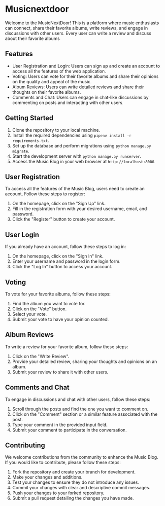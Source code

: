 # Musicnextdoor

Welcome to the MusicNextDoor! This is a platform where music enthusiasts can connect, share their favorite albums, write reviews, and engage in discussions with other users. Every user can write a review and discuss about their favorite albums

## Features

- User Registration and Login: Users can sign up and create an account to access all the features of the web application.
- Voting: Users can vote for their favorite albums and share their opinions on the quality and appeal of the music.
- Album Reviews: Users can write detailed reviews and share their thoughts on their favorite albums.
- Comments and Chat: Users can engage in chat-like discussions by commenting on posts and interacting with other users.

## Getting Started

1. Clone the repository to your local machine.
2. Install the required dependencies using `pipenv install -r requirements.txt`.
3. Set up the database and perform migrations using `python manage.py migrate`.
4. Start the development server with `python manage.py runserver`.
5. Access the Music Blog in your web browser at `http://localhost:8000`.

## User Registration

To access all the features of the Music Blog, users need to create an account. Follow these steps to register:

1. On the homepage, click on the "Sign Up" link.
2. Fill in the registration form with your desired username, email, and password.
3. Click the "Register" button to create your account.

## User Login

If you already have an account, follow these steps to log in:

1. On the homepage, click on the "Sign In" link.
2. Enter your username and password in the login form.
3. Click the "Log In" button to access your account.

## Voting

To vote for your favorite albums, follow these steps:

1. Find the album you want to vote for.
2. Click on the "Vote" button.
3. Select your vote.
4. Submit your vote to have your opinion counted.

## Album Reviews

To write a review for your favorite album, follow these steps:

1. Click on the "Write Review".
2. Provide your detailed review, sharing your thoughts and opinions on an album.
3. Submit your review to share it with other users.

## Comments and Chat

To engage in discussions and chat with other users, follow these steps:

1. Scroll through the posts and find the one you want to comment on.
2. Click on the "Comment" section or a similar feature associated with the post.
3. Type your comment in the provided input field.
4. Submit your comment to participate in the conversation.

## Contributing

We welcome contributions from the community to enhance the Music Blog. If you would like to contribute, please follow these steps:

1. Fork the repository and create your branch for development.
2. Make your changes and additions.
3. Test your changes to ensure they do not introduce any issues.
4. Commit your changes with clear and descriptive commit messages.
5. Push your changes to your forked repository.
6. Submit a pull request detailing the changes you have made.
